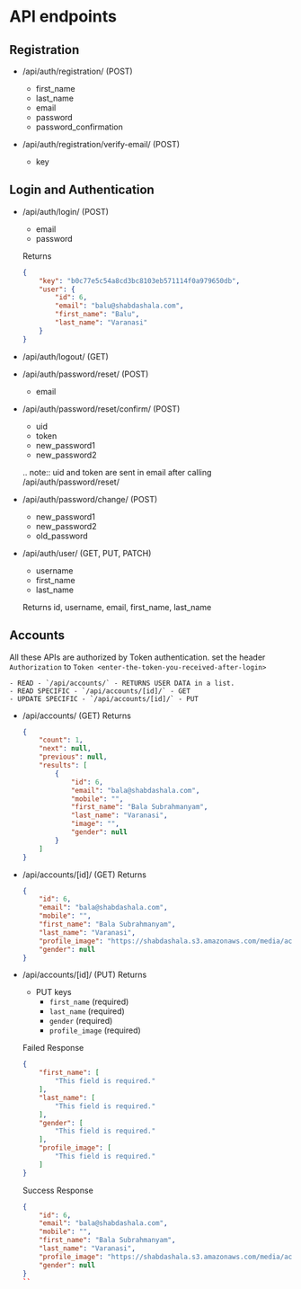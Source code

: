 API endpoints
=============

Registration
------------

- /api/auth/registration/ (POST)
    - first_name
    - last_name
    - email
    - password
    - password_confirmation

- /api/auth/registration/verify-email/ (POST)
    - key


Login and Authentication
-------------------------
- /api/auth/login/ (POST)
    - email
    - password

    Returns
    ```json
    {
        "key": "b0c77e5c54a8cd3bc8103eb571114f0a979650db",
        "user": {
            "id": 6,
            "email": "balu@shabdashala.com",
            "first_name": "Balu",
            "last_name": "Varanasi"
        }
    }
    ```


- /api/auth/logout/ (GET)
- /api/auth/password/reset/ (POST)
    - email

- /api/auth/password/reset/confirm/ (POST)
    - uid
    - token
    - new_password1
    - new_password2

    .. note:: uid and token are sent in email after calling /api/auth/password/reset/

- /api/auth/password/change/ (POST)

    - new_password1
    - new_password2
    - old_password

- /api/auth/user/ (GET, PUT, PATCH)

    - username
    - first_name
    - last_name

    Returns id, username, email, first_name, last_name

Accounts
--------

All these APIs are authorized by Token authentication. set the header `Authorization` to `Token <enter-the-token-you-received-after-login>`

    - READ - `/api/accounts/` - RETURNS USER DATA in a list.
    - READ SPECIFIC - `/api/accounts/[id]/` - GET
    - UPDATE SPECIFIC - `/api/accounts/[id]/` - PUT

- /api/accounts/ (GET)
    Returns
    ```json
    {
        "count": 1,
        "next": null,
        "previous": null,
        "results": [
            {
                "id": 6,
                "email": "bala@shabdashala.com",
                "mobile": "",
                "first_name": "Bala Subrahmanyam",
                "last_name": "Varanasi",
                "image": "",
                "gender": null
            }
        ]
    }
    ```

- /api/accounts/[id]/ (GET)
    Returns
    ```json
    {
        "id": 6,
        "email": "bala@shabdashala.com",
        "mobile": "",
        "first_name": "Bala Subrahmanyam",
        "last_name": "Varanasi",
        "profile_image": "https://shabdashala.s3.amazonaws.com/media/accounts/user/ca5ecf17-9bf9-42cb-8fde-2aa2c6a5a93d.jpg",
        "gender": null
    }
    ```

- /api/accounts/[id]/ (PUT)
    Returns
    - PUT keys
        - `first_name` (required)
        - `last_name` (required)
        - `gender` (required)
        - `profile_image` (required)


    Failed Response
    ```json
    {
        "first_name": [
            "This field is required."
        ],
        "last_name": [
            "This field is required."
        ],
        "gender": [
            "This field is required."
        ],
        "profile_image": [
            "This field is required."
        ]
    }
    ```

    Success Response
    ```json
    {
        "id": 6,
        "email": "bala@shabdashala.com",
        "mobile": "",
        "first_name": "Bala Subrahmanyam",
        "last_name": "Varanasi",
        "profile_image": "https://shabdashala.s3.amazonaws.com/media/accounts/user/ca5ecf17-9bf9-42cb-8fde-2aa2c6a5a93d.jpg",
        "gender": null
    }
    ``
